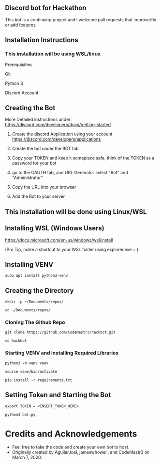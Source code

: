 ## Discord bot for Hackathon
This bot is a continuing project and I welcome pull requests that improve/fix or add features







## Installation Instructions
### This installation will be using WSL/linux

Prerequisites:

Git 

Python 3

Discord Account


## Creating the Bot

More Detailed instructions under: https://discord.com/developers/docs/getting-started
1.  Create the discord Application using your account
https://discord.com/developers/applications

2.  Create the bot under the BOT tab
   
3.  Copy your TOKEN and keep it someplace safe, think of the TOKEN as a password for your bot

4.  go to the OAUTH tab, and URL Generator select "Bot" and "Administrator"

5.  Copy the URL into your browser

6.  Add the Bot to your server  


## This installation will be done using Linux/WSL

## Installing WSL (Windows Users)

https://docs.microsoft.com/en-us/windows/wsl/install

(Pro Tip, make a shortcut to your WSL folder using explorer.exe ~ )

## Installing VENV

`sudo apt install python3-venv`

##

## Creating the Directory

`mkdir -p ~/Documents/repos/`

`cd ~/Documents/repos/`

### Cloning The Github Repo
`git clone https://github.com/CodeMastr3/hackbot.git`

`cd hackbot`


### Starting VENV and installing Required Libraries

`python3 -m venv venv`

`source venv/bin/activate`

`pip install -r requirements.txt`

## Setting Token and Starting the Bot

`export TOKEN = <INSERT_TOKEN_HERE> `

`python3 bot.py`


# Credits and Acknowledgements
* Feel free to take the code and create your own bot to host.
* Originally created by AguilarJoel, jameswhowell, and CodeMastr3 on March 7, 2020.
